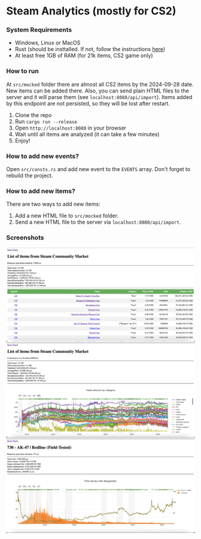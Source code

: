 # Steam Analytics (mostly for CS2)

### System Requirements
- Windows, Linux or MacOS
- Rust (should be insttalled. If not, follow the instructions [here](https://www.rust-lang.org/tools/install))
- At least free 1GB of RAM (for 21k items, CS2 game only)


### How to run
At `src/mocked` folder there are almost all CS2 items by the 2024-09-28 date. New items can be added there. Also, you can send plain HTML files to the server and it will parse them (see `localhost:8080/api/import`). Items added by this endpoint are not persisted, so they will be lost after restart.
1. Clone the repo
2. Run `cargo run --release`
3. Open `http://localhost:8080` in your browser
4. Wait until all items are analyzed (it can take a few minutes)
5. Enjoy!

### How to add new events?
Open `src/consts.rs` and add new event to the `EVENTS` array. Don't forget to rebuild the project.

### How to add new items?
There are two ways to add new items:
1. Add a new HTML file to `src/mocked` folder.
2. Send a new HTML file to the server via `localhost:8080/api/import`.

### Screenshots
![Main page](_readme/main-page.png)
![Charts page](_readme/charts.png)
![Item page](_readme/item.png)
